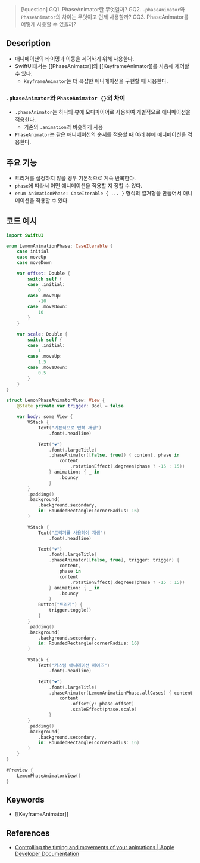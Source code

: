 >[!question]
>GQ1. PhaseAnimator란 무엇일까?
>GQ2. `.phaseAnimator`와 `PhaseAnimator`의 차이는 무엇이고 언제 사용할까?
>GQ3. PhaseAnimator를 어떻게 사용할 수 있을까?

## Description

- 애니메이션의 타이밍과 이동을 제어하기 위해 사용한다.
- SwiftUI에서는 [[PhaseAnimator]]와 [[KeyframeAnimator]]를 사용해 제어할 수 있다.
	- `KeyframeAnimator`는 더 복잡한 애니메이션을 구현할 때 사용한다.

### `.phaseAnimator`와 `PhaseAnimator {}`의 차이

- `.phaseAnimator`는 하나의 뷰에 모디파이어로 사용하여 개별적으로 애니메이션을 적용한다.
	- 기존의 `.animation`과 비슷하게 사용
- `PhaseAnimator`는 같은 애니메이션의 순서를 적용할 때 여러 뷰에 애니메이션을 적용한다.

## 주요 기능

- 트리거를 설정하지 않을 경우 기본적으로 계속 반복한다.
- `phase`에 따라서 어떤 애니메이션을 적용할 지 정할 수 있다.
- `enum AnimationPhase: CaseIterable { ... }` 형식의 열거형을 만들어서 애니메이션을 적용할 수 있다.

## 코드 예시

```Swift
import SwiftUI

enum LemonAnimationPhase: CaseIterable {
    case initial
    case moveUp
    case moveDown

    var offset: Double {
        switch self {
        case .initial:
            0
        case .moveUp:
            -10
        case .moveDown:
            10
        }
    }

    var scale: Double {
        switch self {
        case .initial:
            1
        case .moveUp:
            1.5
        case .moveDown:
            0.5
        }
    }
}

struct LemonPhaseAnimatorView: View {
    @State private var trigger: Bool = false

    var body: some View {
        VStack {
            Text("기본적으로 반복 재생")
                .font(.headline)

            Text("❤️")
                .font(.largeTitle)
                .phaseAnimator([false, true]) { content, phase in
                    content
                        .rotationEffect(.degrees(phase ? -15 : 15))
                } animation: { _ in
                    .bouncy
                }
        }
        .padding()
        .background(
            .background.secondary,
            in: RoundedRectangle(cornerRadius: 16)
        )

        VStack {
            Text("트리거를 사용하여 재생")
                .font(.headline)

            Text("❤️")
                .font(.largeTitle)
                .phaseAnimator([false, true], trigger: trigger) {
                    content,
                    phase in
                    content
                        .rotationEffect(.degrees(phase ? -15 : 15))
                } animation: { _ in
                    .bouncy
                }
            Button("트리거") {
                trigger.toggle()
            }
        }
        .padding()
        .background(
            .background.secondary,
            in: RoundedRectangle(cornerRadius: 16)
        )

        VStack {
            Text("커스텀 애니메이션 페이즈")
                .font(.headline)

            Text("❤️")
                .font(.largeTitle)
                .phaseAnimator(LemonAnimationPhase.allCases) { content, phase in
                    content
                        .offset(y: phase.offset)
                        .scaleEffect(phase.scale)
                }
        }
        .padding()
        .background(
            .background.secondary,
            in: RoundedRectangle(cornerRadius: 16)
        )
    }
}

#Preview {
    LemonPhaseAnimatorView()
}
```

## Keywords

- [[KeyframeAnimator]]

## References

- [Controlling the timing and movements of your animations | Apple Developer Documentation](https://developer.apple.com/documentation/swiftui/controlling-the-timing-and-movements-of-your-animations)